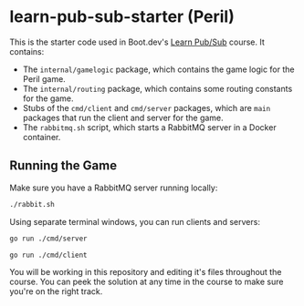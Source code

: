 # learn-pub-sub-starter (Peril)

This is the starter code used in Boot.dev's [Learn Pub/Sub](https://learn.boot.dev/learn-pub-sub) course. It contains:

* The `internal/gamelogic` package, which contains the game logic for the Peril game.
* The `internal/routing` package, which contains some routing constants for the game.
* Stubs of the `cmd/client` and `cmd/server` packages, which are `main` packages that run the client and server for the game.
* The `rabbitmq.sh` script, which starts a RabbitMQ server in a Docker container.

## Running the Game

Make sure you have a RabbitMQ server running locally:

```bash
./rabbit.sh
```

Using separate terminal windows, you can run clients and servers:

```bash
go run ./cmd/server
```

```bash
go run ./cmd/client
```

You will be working in this repository and editing it's files throughout the course. You can peek the solution at any time in the course to make sure you're on the right track.
